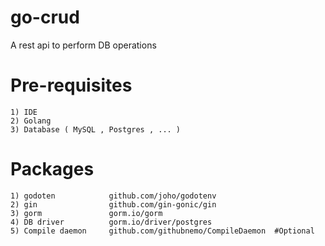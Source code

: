 # go-crud
A rest api to perform DB operations 

# **Pre-requisites**
	1) IDE 
 	2) Golang
	3) Database ( MySQL , Postgres , ... ) 

# **Packages**
 	1) godoten            github.com/joho/godotenv
  	2) gin 		          github.com/gin-gonic/gin
   	3) gorm               gorm.io/gorm
	4) DB driver          gorm.io/driver/postgres
	5) Compile daemon     github.com/githubnemo/CompileDaemon  #Optional
